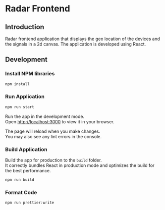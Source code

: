 # Radar Frontend

## Introduction

Radar frontend application that displays the geo location of the devices and the signals in a 2d canvas.
The application is developed using React.

## Development

### Install NPM libraries

```sh
npm install
```

### Run Application

```sh
npm run start
```

Run the app in the development mode.\
Open [http://localhost:3000](http://localhost:3000) to view it in your browser.

The page will reload when you make changes.\
You may also see any lint errors in the console.

### Build Application

Build the app for production to the `build` folder.\
It correctly bundles React in production mode and optimizes the build for the best performance.

```sh
npm run build
```

### Format Code

```sh
npm run prettier:write
```
